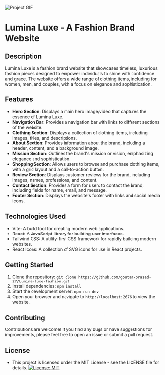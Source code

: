 ![Project GIF](./Lumina-Luxe.gif)

# Lumina Luxe - A Fashion Brand Website

## Description

Lumina Luxe is a fashion brand website that showcases timeless, luxurious fashion pieces designed to empower individuals to shine with confidence and grace. The website offers a wide range of clothing items, including for women, men, and couples, with a focus on elegance and sophistication.

## Features

- **Hero Section**: Displays a main hero image/video that captures the essence of Lumina Luxe.
- **Navigation Bar**: Provides a navigation bar with links to different sections of the website.
- **Clothing Section**: Displays a collection of clothing items, including images, titles, and descriptions.
- **About Section**: Provides information about the brand, including a header, content, and a background image.
- **Mission Section**: Outlines the brand's mission or vision, emphasizing elegance and sophistication.
- **Shopping Section**: Allows users to browse and purchase clothing items, with a grid layout and a call-to-action button.
- **Review Section**: Displays customer reviews for the brand, including images, names, professions, and content.
- **Contact Section**: Provides a form for users to contact the brand, including fields for name, email, and message.
- **Footer Section**: Displays the website's footer with links and social media icons.

## Technologies Used

- Vite: A build tool for creating modern web applications.
- React: A JavaScript library for building user interfaces.
- Tailwind CSS: A utility-first CSS framework for rapidly building modern websites.
- React Icons: A collection of SVG icons for use in React projects.

## Getting Started

1. Clone the repository: `git clone https://github.com/goutam-prasad-27/Lumina-luxe-fashion.git`
2. Install dependencies: `npm install`
3. Start the development server: `npm run dev`
4. Open your browser and navigate to `http://localhost:2676` to view the website.

## Contributing

Contributions are welcome! If you find any bugs or have suggestions for improvements, please feel free to open an issue or submit a pull request.

## License

-    This project is licensed under the MIT License - see the LICENSE file for details.
[![License: MIT](https://img.shields.io/badge/License-MIT-yellow.svg)](/LICENSE)